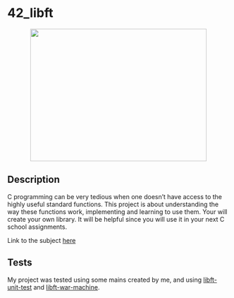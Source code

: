 # 42_libft

<p align="center">
  <img width="400" height="300" src="https://scontent.flis5-3.fna.fbcdn.net/v/t39.30808-6/311986694_530152999115861_629994339087354383_n.png?_nc_cat=102&ccb=1-7&_nc_sid=09cbfe&_nc_ohc=cEMAEEe55pQAX-gChdJ&_nc_ht=scontent.flis5-3.fna&oh=00_AT83rBXvHQuSNyPRhpBjDd6srWwYmKRGupyFsw4mso4-yw&oe=6355C03D"
</p>
 
## Description
C programming can be very tedious when one doesn’t have access to the highly useful
standard functions. This project is about understanding the way these functions work,
implementing and learning to use them. Your will create your own library. It will be
helpful since you will use it in your next C school assignments.

Link to the subject [here](https://github.com/diogo-crcoelho/42_libft/blob/master/en.subject.pdf)

## Tests
My project was tested using some mains created by me, and using [libft-unit-test](https://github.com/alelievr/libft-unit-test) and [libft-war-machine](https://github.com/y3ll0w42/libft-war-machine).
